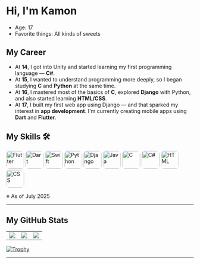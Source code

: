 # Hi, I'm Kamon

- Age: 17  
- Favorite things: All kinds of sweets  

##  My Career
- At **14**, I got into Unity and started learning my first programming language — **C#**.
- At **15**, I wanted to understand programming more deeply, so I began studying **C** and **Python** at the same time.
- At **16**, I mastered most of the basics of **C**, explored **Django** with Python, and also started learning **HTML/CSS**.
- At **17**, I built my first web app using Django — and that sparked my interest in **app development**. I'm currently creating mobile apps using **Dart** and **Flutter**.

## My Skills 🛠
<p align="left">
  <img src="https://cdn.jsdelivr.net/gh/devicons/devicon/icons/flutter/flutter-original.svg" width="48" height="48" style="border-radius:8px;" alt="Flutter"/>
  <img src="https://cdn.jsdelivr.net/gh/devicons/devicon/icons/dart/dart-original.svg" width="48" height="48" style="border-radius:8px;" alt="Dart"/>
  <img src="https://cdn.jsdelivr.net/gh/devicons/devicon/icons/swift/swift-original.svg" width="48" height="48" style="border-radius:8px;" alt="Swift"/>
  <img src="https://cdn.jsdelivr.net/gh/devicons/devicon/icons/python/python-original.svg" width="48" height="48" style="border-radius:8px;" alt="Python"/>
  <img src="https://cdn.jsdelivr.net/gh/devicons/devicon/icons/django/django-plain.svg" width="48" height="48" style="border-radius:8px;" alt="Django"/>
  <img src="https://cdn.jsdelivr.net/gh/devicons/devicon/icons/java/java-original.svg" width="48" height="48" style="border-radius:8px;" alt="Java"/>
  <img src="https://cdn.jsdelivr.net/gh/devicons/devicon/icons/c/c-original.svg" width="48" height="48" style="border-radius:8px;" alt="C"/>
  <img src="https://cdn.jsdelivr.net/gh/devicons/devicon/icons/csharp/csharp-original.svg" width="48" height="48" style="border-radius:8px;" alt="C#"/>
  <img src="https://cdn.jsdelivr.net/gh/devicons/devicon/icons/html5/html5-original.svg" width="48" height="48" style="border-radius:8px;" alt="HTML"/>
  <img src="https://cdn.jsdelivr.net/gh/devicons/devicon/icons/css3/css3-original.svg" width="48" height="48" style="border-radius:8px;" alt="CSS"/>
</p>

※ As of July 2025

---

## My GitHub Stats

<table>
  <tr>
    <td>
      <img src="https://github-readme-stats.vercel.app/api?username=Kamon-Tahara-504&show_icons=true&theme=tokyonight" />
    </td>
    <td>
      <img src="https://github-readme-stats.vercel.app/api/top-langs/?username=Kamon-Tahara-504&layout=compact&theme=tokyonight" />
    </td>
    <td>
      <a href="https://git.io/streak-stats">
        <img src="https://streak-stats.demolab.com?user=Kamon-Tahara-504&theme=tokyonight" />
      </a>
    </td>
  </tr>
</table>

[![Trophy](https://github-profile-trophy.vercel.app/?username=Kamon-Tahara-504&theme=onedark)](https://github.com/ryo-ma/github-profile-trophy)

---

